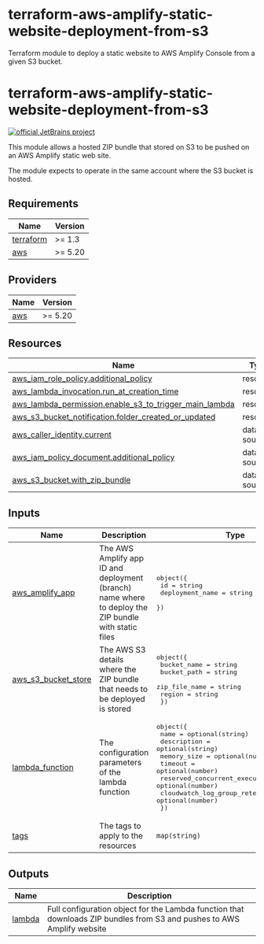 # terraform-aws-amplify-static-website-deployment-from-s3

Terraform module to deploy a static website to AWS Amplify Console from a given S3 bucket.

<!-- BEGIN_TF_DOCS -->
# terraform-aws-amplify-static-website-deployment-from-s3

[![official JetBrains project](https://jb.gg/badges/official.svg)](https://confluence.jetbrains.com/display/ALL/JetBrains+on+GitHub)

This module allows a hosted ZIP bundle that stored on S3 to be pushed on an AWS Amplify static web site.

The module expects to operate in the same account where the S3 bucket is hosted.

## Requirements

| Name | Version |
|------|---------|
| <a name="requirement_terraform"></a> [terraform](#requirement\_terraform) | >= 1.3 |
| <a name="requirement_aws"></a> [aws](#requirement\_aws) | >= 5.20 |
## Providers

| Name | Version |
|------|---------|
| <a name="provider_aws"></a> [aws](#provider\_aws) | >= 5.20 |
## Resources

| Name | Type |
|------|------|
| [aws_iam_role_policy.additional_policy](https://registry.terraform.io/providers/hashicorp/aws/latest/docs/resources/iam_role_policy) | resource |
| [aws_lambda_invocation.run_at_creation_time](https://registry.terraform.io/providers/hashicorp/aws/latest/docs/resources/lambda_invocation) | resource |
| [aws_lambda_permission.enable_s3_to_trigger_main_lambda](https://registry.terraform.io/providers/hashicorp/aws/latest/docs/resources/lambda_permission) | resource |
| [aws_s3_bucket_notification.folder_created_or_updated](https://registry.terraform.io/providers/hashicorp/aws/latest/docs/resources/s3_bucket_notification) | resource |
| [aws_caller_identity.current](https://registry.terraform.io/providers/hashicorp/aws/latest/docs/data-sources/caller_identity) | data source |
| [aws_iam_policy_document.additional_policy](https://registry.terraform.io/providers/hashicorp/aws/latest/docs/data-sources/iam_policy_document) | data source |
| [aws_s3_bucket.with_zip_bundle](https://registry.terraform.io/providers/hashicorp/aws/latest/docs/data-sources/s3_bucket) | data source |
## Inputs

| Name | Description | Type | Default | Required |
|------|-------------|------|---------|:--------:|
| <a name="input_aws_amplify_app"></a> [aws\_amplify\_app](#input\_aws\_amplify\_app) | The AWS Amplify app ID and deployment (branch) name where to deploy the ZIP bundle with static files | <pre>object({<br>    id              = string<br>    deployment_name = string<br>  })</pre> | n/a | yes |
| <a name="input_aws_s3_bucket_store"></a> [aws\_s3\_bucket\_store](#input\_aws\_s3\_bucket\_store) | The AWS S3 details where the ZIP bundle that needs to be deployed is stored | <pre>object({<br>    bucket_name   = string<br>    bucket_path   = string<br>    zip_file_name = string<br>    region        = string<br>  })</pre> | n/a | yes |
| <a name="input_lambda_function"></a> [lambda\_function](#input\_lambda\_function) | The configuration parameters of the lambda function | <pre>object({<br>    name                                   = optional(string)<br>    description                            = optional(string)<br>    memory_size                            = optional(number)<br>    timeout                                = optional(number)<br>    reserved_concurrent_executions         = optional(number)<br>    cloudwatch_log_group_retention_in_days = optional(number)<br>  })</pre> | `{}` | no |
| <a name="input_tags"></a> [tags](#input\_tags) | The tags to apply to the resources | `map(string)` | `{}` | no |
## Outputs

| Name | Description |
|------|-------------|
| <a name="output_lambda"></a> [lambda](#output\_lambda) | Full configuration object for the Lambda function that downloads ZIP bundles from S3 and pushes to AWS Amplify website |
<!-- END_TF_DOCS -->